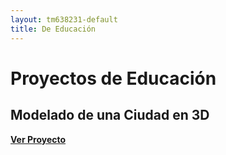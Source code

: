 ```yaml
---
layout: tm638231-default
title: De Educación
---
```

# Proyectos de Educación

## Modelado de una Ciudad en 3D

**[Ver Proyecto](posts/Modelado-Ciudad-3D)**
